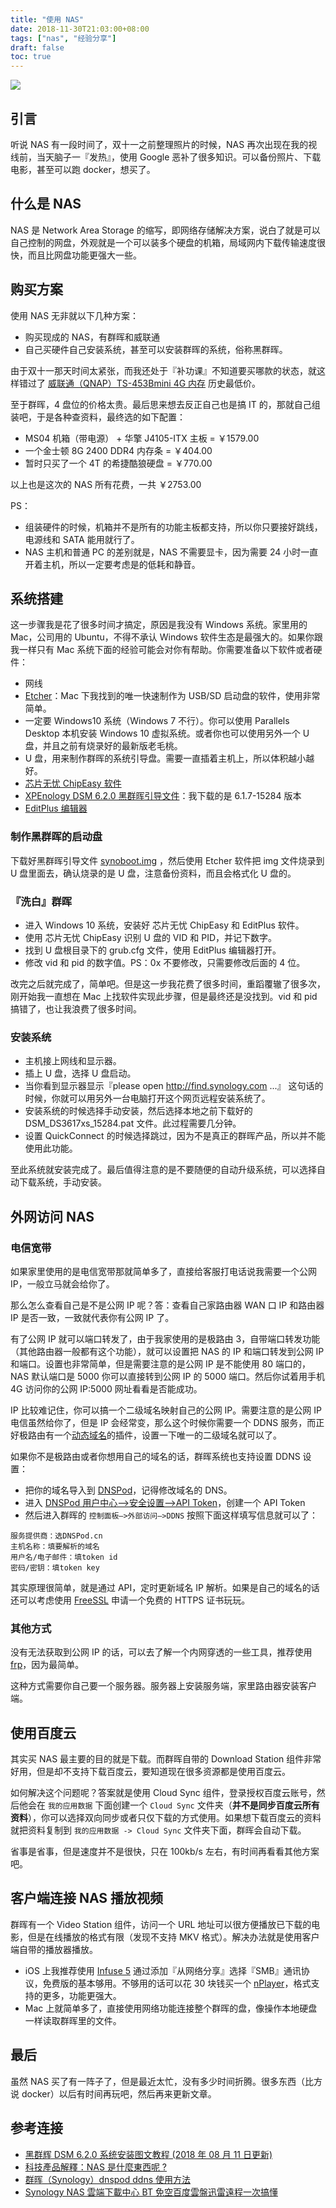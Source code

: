 ```yaml
---
title: "使用 NAS"
date: 2018-11-30T21:03:00+08:00
tags: ["nas", "经验分享"] 
draft: false
toc: true
---
```


![](https://blog-1251237404.cos.ap-guangzhou.myqcloud.com/20191105105249.jpg)

## 引言

听说 NAS 有一段时间了，双十一之前整理照片的时候，NAS 再次出现在我的视线前，当天脑子一『发热』，使用 Google 恶补了很多知识。可以备份照片、下载电影，甚至可以跑 docker，想买了。

## 什么是 NAS

NAS 是 Network Area Storage 的缩写，即网络存储解决方案，说白了就是可以自己控制的网盘，外观就是一个可以装多个硬盘的机箱，局域网内下载传输速度很快，而且比网盘功能更强大一些。

## 购买方案

使用 NAS 无非就以下几种方案：

- 购买现成的 NAS，有群晖和威联通
- 自己买硬件自己安装系统，甚至可以安装群晖的系统，俗称黑群晖。

<!--more-->

由于双十一那天时间太紧张，而我还处于『补功课』不知道要买哪款的状态，就这样错过了 [威联通（QNAP）TS-453Bmini 4G 内存](https://re.jd.com/cps/item/5056259.html?dist=jd&cu=true&utm_source=kong&utm_medium=tuiguang&utm_campaign=t_1000148409_&utm_term=0eec98b7ff5c427faf17b46f1cf490d5) 历史最低价。

至于群晖，4 盘位的价格太贵。最后思来想去反正自己也是搞 IT 的，那就自己组装吧，于是各种查资料，最终选的如下配置：

-  MS04 机箱（带电源） + 华擎 J4105-ITX 主板 = ￥1579.00
- 一个金士顿 8G 2400 DDR4 内存条 = ￥404.00
- 暂时只买了一个 4T 的希捷酷狼硬盘 = ￥770.00

以上也是这次的 NAS 所有花费，一共 ￥2753.00

PS：

- 组装硬件的时候，机箱并不是所有的功能主板都支持，所以你只要接好跳线，电源线和 SATA 能用就行了。
- NAS 主机和普通 PC 的差别就是，NAS 不需要显卡，因为需要 24 小时一直开着主机，所以一定要考虑是的低耗和静音。

## 系统搭建

这一步骤我是花了很多时间才搞定，原因是我没有 Windows 系统。家里用的 Mac，公司用的 Ubuntu，不得不承认 Windows 软件生态是最强大的。如果你跟我一样只有 Mac 系统下面的经验可能会对你有帮助。你需要准备以下软件或者硬件：

- 网线
- [Etcher](https://www.balena.io/etcher/)：Mac 下我找到的唯一快速制作为 USB/SD 启动盘的软件，使用非常简单。
- 一定要 Windows10 系统（Windows 7 不行）。你可以使用 Parallels Desktop 本机安装 Windows 10 虚拟系统。或者你也可以使用另外一个 U 盘，并且之前有烧录好的最新版老毛桃。
- U 盘，用来制作群晖的系统引导盘。需要一直插着主机上，所以体积越小越好。
- [芯片无忧 ChipEasy 软件](https://www.nas2x.com/downloads/chipeasy-en-chs.10/)
- [XPEnology DSM 6.2.0 黑群晖引导文件](https://www.nas2x.com/downloads/xpenology-dsm-6-2-0.8/history)：我下载的是 6.1.7-15284 版本
- [EditPlus 编辑器](https://dl.pconline.com.cn/html_2/1/117/id=257&pn=0.html)

### 制作黑群晖的启动盘

下载好黑群晖引导文件 [synoboot.img](http://down.nas2x.com/synology/dsm/6.1/6.1.7/ds3617xs/synoboot.img) ，然后使用 Etcher 软件把 img 文件烧录到 U 盘里面去，确认烧录的是 U 盘，注意备份资料，而且会格式化 U 盘的。

### 『洗白』群晖

- 进入 Windows 10 系统，安装好 芯片无忧 ChipEasy 和 EditPlus 软件。
- 使用 芯片无忧 ChipEasy 识别 U 盘的 VID 和 PID，并记下数字。
- 找到 U 盘根目录下的 grub.cfg 文件，使用 EditPlus 编辑器打开。
- 修改 vid 和 pid 的数字值。PS：0x 不要修改，只需要修改后面的 4 位。

改完之后就完成了，简单吧。但是这一步我花费了很多时间，重蹈覆辙了很多次，刚开始我一直想在 Mac 上找软件实现此步骤，但是最终还是没找到。vid 和 pid 搞错了，也让我浪费了很多时间。

### 安装系统

- 主机接上网线和显示器。
- 插上 U 盘，选择 U 盘启动。
- 当你看到显示器显示『please open http://find.synology.com ...』 这句话的时候，你就可以用另外一台电脑打开这个网页远程安装系统了。
- 安装系统的时候选择手动安装，然后选择本地之前下载好的 DSM_DS3617xs_15284.pat 文件。此过程需要几分钟。
- 设置 QuickConnect 的时候选择跳过，因为不是真正的群晖产品，所以并不能使用此功能。

至此系统就安装完成了。最后值得注意的是不要随便的自动升级系统，可以选择自动下载系统，手动安装。

## 外网访问 NAS

### 电信宽带

如果家里使用的是电信宽带那就简单多了，直接给客服打电话说我需要一个公网 IP，一般立马就会给你了。

那么怎么查看自己是不是公网 IP 呢？答：查看自己家路由器 WAN 口 IP 和路由器 IP 是否一致，一致就代表你有公网 IP 了。

有了公网 IP 就可以端口转发了，由于我家使用的是极路由 3，自带端口转发功能（其他路由器一般都有这个功能），就可以设置把 NAS 的 IP 和端口转发到公网 IP 和端口。设置也非常简单，但是需要注意的是公网 IP 是不能使用 80 端口的，NAS 默认端口是 5000 你可以直接转到公网 IP 的 5000 端口。然后你试着用手机 4G 访问你的公网 IP:5000 网址看看是否能成功。

IP 比较难记住，你可以搞一个二级域名映射自己的公网 IP。需要注意的是公网 IP 电信虽然给你了，但是 IP 会经常变，那么这个时候你需要一个 DDNS 服务，而正好极路由有一个[动态域名](https://app.hiwifi.com/plugin?sid=38)的插件，设置一下唯一的二级域名就可以了。

如果你不是极路由或者你想用自己的域名的话，群晖系统也支持设置 DDNS 设置：

- 把你的域名导入到 [DNSPod](https://www.dnspod.cn)，记得修改域名的 DNS。
- 进入 [DNSPod 用户中心–>安全设置–>API Token](https://www.dnspod.cn/console/user/security)，创建一个 API Token
- 然后进入群晖的 `控制面板–>外部访问–>DDNS` 按照下面这样填写信息就可以了：

```
服务提供商：选DNSPod.cn
主机名称：填要解析的域名
用户名/电子邮件：填token id
密码/密钥：填token key
```

其实原理很简单，就是通过 API，定时更新域名 IP 解析。如果是自己的域名的话还可以考虑使用 [FreeSSL](https://freessl.cn/) 申请一个免费的 HTTPS 证书玩玩。

### 其他方式

没有无法获取到公网 IP 的话，可以去了解一个内网穿透的一些工具，推荐使用 [frp](https://github.com/fatedier/frp/blob/master/README_zh.md)，因为最简单。

这种方式需要你自己要一个服务器。服务器上安装服务端，家里路由器安装客户端。

## 使用百度云

其实买 NAS 最主要的目的就是下载。而群晖自带的 Download Station 组件非常好用，但是却不支持下载百度云，要知道现在很多资源都是使用百度云。

如何解决这个问题呢？答案就是使用 Cloud Sync 组件，登录授权百度云账号，然后他会在 `我的应用数据` 下面创建一个 `Cloud Sync` 文件夹（**并不是同步百度云所有资料**），你可以选择双向同步或者只仅下载的方式使用。如果想下载百度云的资料就把资料复制到 `我的应用数据 -> Cloud Sync` 文件夹下面，群晖会自动下载。

省事是省事，但是速度并不是很快，只在 100kb/s 左右，有时间再看看其他方案吧。

## 客户端连接 NAS 播放视频

群晖有一个 Video Station 组件，访问一个 URL 地址可以很方便播放已下载的电影，但是在线播放的格式有限（发现不支持 MKV 格式）。解决办法就是使用客户端自带的播放器播放。

- iOS 上我推荐使用 [Infuse 5](https://3li3.com/app/view?id=185816) 通过添加『从网络分享』选择『SMB』通讯协议，免费版的基本够用。不够用的话可以花 30 块钱买一个 [nPlayer](https://3li3.com/app/view?id=139589)，格式支持的更多，功能更强大。
- Mac 上就简单多了，直接使用网络功能连接整个群晖的盘，像操作本地硬盘一样读取群晖里的文件。

## 最后

虽然 NAS 买了有一阵子了，但是最近太忙，没有多少时间折腾。很多东西（比方说 docker）以后有时间再玩吧，然后再来更新文章。

## 参考连接

- [黑群辉 DSM 6.2.0 系统安装图文教程 (2018 年 08 月 11 日更新)](https://www.nas2x.com/threads/dsm-6-2-0-20180811.29/)
- [科技產品解釋：NAS 是什麼東西呢 ?](https://www.cool3c.com/article/69281)
- [群晖（Synology）dnspod ddns 使用方法](https://blog.oldghost.net:888/synology-dnspod-ddns-usage.html)
- [Synology NAS 雲端下載中心 BT 免空百度雲盤迅雷遠程一次搞懂](https://diary.taskinghouse.com/posts/synology-nas-download-center-bt-baidu-google-drive-thunder-all-in-one/)